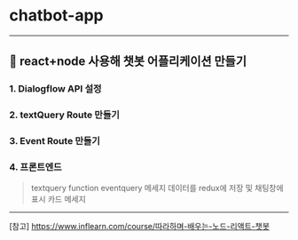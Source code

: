 # chatbot-app
----------------------------------------
## 🌟 react+node 사용해 챗봇 어플리케이션 만들기
### 1. Dialogflow API 설정
### 2. textQuery Route 만들기
### 3. Event Route 만들기

### 4. 프론트엔드
 > textquery function
 > eventquery
 > 메세지 데이터를 redux에 저장 및 채팅창에 표시
 > 카드 메세지

----------------------------------------
[참고] https://www.inflearn.com/course/따라하며-배우는-노드-리액트-챗봇
